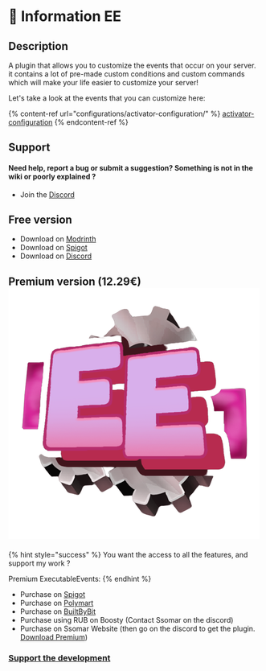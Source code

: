 # 📌 Information EE

## Description

A plugin that allows you to customize the events that occur on your server. it contains a lot of pre-made custom conditions and custom commands which will make your life easier to customize your server!

Let's take a look at the events that you can customize here:&#x20;

{% content-ref url="configurations/activator-configuration/" %}
[activator-configuration](configurations/activator-configuration/)
{% endcontent-ref %}

## Support

#### Need help, report a bug or submit a suggestion? Something is not in the wiki or poorly explained ?

* Join the [Discord](https://discord.com/invite/TRmSwJaYNv)

## Free version

* Download on [Modrinth](https://modrinth.com/plugin/executableevents)
* Download on [Spigot](https://www.spigotmc.org/resources/custom-events-plugin-executableevents.107622/)
* Download on [Discord](https://discord.com/channels/701066025516531753/1344653581789167737)

## Premium version (12.29€)<img src="../.gitbook/assets/Executable_Events_Icon-removebg-preview.png" alt="" data-size="line">

{% hint style="success" %}
You want the access to all the features, and support my work ?

Premium ExecutableEvents:
{% endhint %}

* Purchase on [Spigot](https://www.spigotmc.org/resources/%E2%AD%90-executableevents-%E2%AD%90-customize-your-events-very-easily.106537/)
* Purchase on [Polymart](https://polymart.org/resource/executableevents.3198)
* Purchase on [BuiltByBit](https://builtbybit.com/resources/executable-events.30657/)
* Purchase using RUB on Boosty (Contact Ssomar on the discord)
* Purchase on Ssomar Website (then go on the discord to get the plugin.[ Download Premium](https://discord.com/channels/701066025516531753/1134158681769005076))

### [Support the development](https://buy.stripe.com/aEU7sX66l3O82MUdQT)

